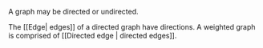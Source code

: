 A graph  may be directed or undirected.

The [[Edge| edges]] of a directed graph have directions.
A weighted graph is comprised of [[Directed edge | directed edges]].